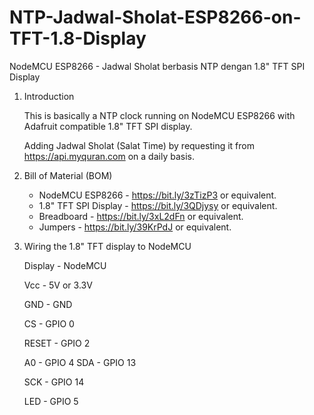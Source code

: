 # NTP-Jadwal-Sholat-ESP8266-on-TFT-1.8-Display
NodeMCU ESP8266 - Jadwal Sholat berbasis NTP dengan 1.8" TFT SPI Display

1. Introduction

    This is basically a NTP clock running on NodeMCU ESP8266 with Adafruit compatible 1.8" TFT SPI display. 
    
    Adding Jadwal Sholat (Salat Time) by requesting it from https://api.myquran.com on a daily basis.


2. Bill of Material (BOM)
   - NodeMCU ESP8266        - https://bit.ly/3zTizP3 or equivalent. 
   - 1.8" TFT SPI Display   - https://bit.ly/3QDjysy or equivalent. 
   - Breadboard             - https://bit.ly/3xL2dFn or equivalent. 
   - Jumpers                - https://bit.ly/39KrPdJ or equivalent. 


3. Wiring the 1.8" TFT display to NodeMCU

    Display - NodeMCU
    
      Vcc   -   5V or 3.3V
      
      GND   -   GND
      
      CS    -   GPIO 0
      
     RESET  -   GPIO 2
     
      A0    -   GPIO 4
      SDA   -   GPIO 13
      
      SCK   -   GPIO 14
      
      LED   -   GPIO 5
        



